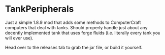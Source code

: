 # TankPeripherals
Just a simple 1.8.9 mod that adds some methods to ComputerCraft computers that deal with tanks. Should properly handle just about any decently implemented tank that uses forge fluids (i.e. literally every tank you will ever use).  

Head over to the releases tab to grab the jar file, or build it yourself.